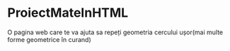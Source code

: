 # ProiectMateInHTML
O pagina web care te va ajuta sa repeți geometria cercului ușor(mai multe forme geometrice în curand)

